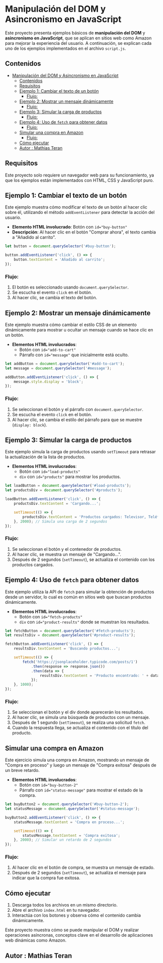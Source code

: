 # Manipulación del DOM y Asincronismo en JavaScript

Este proyecto presenta ejemplos básicos de **manipulación del DOM** y **asincronismo en JavaScript**, que se aplican en sitios web como Amazon para mejorar la experiencia del usuario. A continuación, se explican cada uno de los ejemplos implementados en el archivo `script.js`.

## Contenidos

- [Manipulación del DOM y Asincronismo en JavaScript](#manipulación-del-dom-y-asincronismo-en-javascript)
  - [Contenidos](#contenidos)
  - [Requisitos](#requisitos)
  - [Ejemplo 1: Cambiar el texto de un botón](#ejemplo-1-cambiar-el-texto-de-un-botón)
    - [Flujo:](#flujo)
  - [Ejemplo 2: Mostrar un mensaje dinámicamente](#ejemplo-2-mostrar-un-mensaje-dinámicamente)
    - [Flujo:](#flujo-1)
  - [Ejemplo 3: Simular la carga de productos](#ejemplo-3-simular-la-carga-de-productos)
    - [Flujo:](#flujo-2)
  - [Ejemplo 4: Uso de `fetch` para obtener datos](#ejemplo-4-uso-de-fetch-para-obtener-datos)
    - [Flujo:](#flujo-3)
  - [Simular una compra en Amazon](#simular-una-compra-en-amazon)
    - [Flujo:](#flujo-4)
  - [Cómo ejecutar](#cómo-ejecutar)
  - [Autor : Mathias Teran](#autor--mathias-teran)

## Requisitos

Este proyecto solo requiere un navegador web para su funcionamiento, ya que los ejemplos están implementados con HTML, CSS y JavaScript puro.

## Ejemplo 1: Cambiar el texto de un botón

Este ejemplo muestra cómo modificar el texto de un botón al hacer clic sobre él, utilizando el método `addEventListener` para detectar la acción del usuario.

- **Elemento HTML involucrado**: Botón con `id="buy-button"`
- **Descripción**: Al hacer clic en el botón "Comprar ahora", el texto cambia a "Añadido al carrito".
  
```javascript
let button = document.querySelector('#buy-button');

button.addEventListener('click', () => {
    button.textContent = 'Añadido al carrito';
});
```

### Flujo:
1. El botón es seleccionado usando `document.querySelector`.
2. Se escucha el evento `click` en el botón.
3. Al hacer clic, se cambia el texto del botón.

## Ejemplo 2: Mostrar un mensaje dinámicamente

Este ejemplo muestra cómo cambiar el estilo CSS de un elemento dinámicamente para mostrar u ocultar un mensaje cuando se hace clic en un botón.

- **Elementos HTML involucrados**: 
  - Botón con `id="add-to-cart"`
  - Párrafo con `id="message"` que inicialmente está oculto.

```javascript
let addButton = document.querySelector('#add-to-cart');
let message = document.querySelector('#message');

addButton.addEventListener('click', () => {
    message.style.display = 'block';
});
```

### Flujo:
1. Se seleccionan el botón y el párrafo con `document.querySelector`.
2. Se escucha el evento `click` en el botón.
3. Al hacer clic, se cambia el estilo del párrafo para que se muestre (`display: block`).

## Ejemplo 3: Simular la carga de productos

Este ejemplo simula la carga de productos usando `setTimeout` para retrasar la actualización de la lista de productos.

- **Elementos HTML involucrados**:
  - Botón con `id="load-products"`
  - `div` con `id="products"` para mostrar los productos.

```javascript
let loadButton = document.querySelector('#load-products');
let productsDiv = document.querySelector('#products');

loadButton.addEventListener('click', () => {
    productsDiv.textContent = 'Cargando...';

    setTimeout(() => {
        productsDiv.textContent = 'Productos cargados: Televisor, Teléfono, Laptop';
    }, 2000); // Simula una carga de 2 segundos
});
```

### Flujo:
1. Se seleccionan el botón y el contenedor de productos.
2. Al hacer clic, se muestra un mensaje de "Cargando...".
3. Después de 2 segundos (`setTimeout`), se actualiza el contenido con los productos cargados.

## Ejemplo 4: Uso de `fetch` para obtener datos

Este ejemplo utiliza la API de `fetch` para simular la obtención de productos desde un servidor, lo cual es común en sitios web que buscan productos dinámicamente.

- **Elementos HTML involucrados**:
  - Botón con `id="fetch-products"`
  - `div` con `id="product-results"` donde se muestran los resultados.

```javascript
let fetchButton = document.querySelector('#fetch-products');
let resultsDiv = document.querySelector('#product-results');

fetchButton.addEventListener('click', () => {
    resultsDiv.textContent = 'Buscando productos...';

    setTimeout(() => {
        fetch('https://jsonplaceholder.typicode.com/posts/1')
            .then(response => response.json())
            .then(data => {
                resultsDiv.textContent = 'Producto encontrado: ' + data.title;
            });
    }, 1000);
});
```

### Flujo:
1. Se seleccionan el botón y el div donde aparecerán los resultados.
2. Al hacer clic, se simula una búsqueda de productos con un mensaje.
3. Después de 1 segundo (`setTimeout`), se realiza una solicitud `fetch`.
4. Cuando la respuesta llega, se actualiza el contenido con el título del producto.

## Simular una compra en Amazon

Este ejercicio simula una compra en Amazon, mostrando un mensaje de "Compra en proceso" y luego un mensaje de "Compra exitosa" después de un breve retardo.

- **Elementos HTML involucrados**:
  - Botón con `id="buy-button-2"`
  - Párrafo con `id="status-message"` para mostrar el estado de la compra.

```javascript
let buyButton2 = document.querySelector('#buy-button-2');
let statusMessage = document.querySelector('#status-message');

buyButton2.addEventListener('click', () => {
    statusMessage.textContent = 'Compra en proceso...';

    setTimeout(() => {
        statusMessage.textContent = 'Compra exitosa';
    }, 2000); // Simular un retardo de 2 segundos
});
```

### Flujo:
1. Al hacer clic en el botón de compra, se muestra un mensaje de estado.
2. Después de 2 segundos (`setTimeout`), se actualiza el mensaje para indicar que la compra fue exitosa.

## Cómo ejecutar

1. Descarga todos los archivos en un mismo directorio.
2. Abre el archivo `index.html` en tu navegador.
3. Interactúa con los botones y observa cómo el contenido cambia dinámicamente.

Este proyecto muestra cómo se puede manipular el DOM y realizar operaciones asíncronas, conceptos clave en el desarrollo de aplicaciones web dinámicas como Amazon.

## Autor : Mathias Teran
